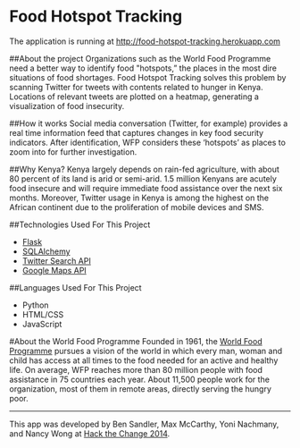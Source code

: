 Food Hotspot Tracking
=====================

The application is running at http://food-hotspot-tracking.herokuapp.com

##About the project
Organizations such as the World Food Programme need a better way to identify food "hotspots,” the places in the most dire situations of food shortages. Food Hotspot Tracking solves this problem by scanning Twitter for tweets with contents related to hunger in Kenya. Locations of relevant tweets are plotted on a heatmap, generating a visualization of food insecurity.

##How it works
Social media conversation (Twitter, for example) provides a real time information feed that captures changes in key food security indicators. After identification, WFP considers these ‘hotspots’ as places to zoom into for further investigation. 

##Why Kenya?
Kenya largely depends on rain-fed agriculture, with about 80 percent of its land is arid or semi-arid. 1.5 million Kenyans are acutely food insecure and will require immediate food assistance over the next six months. Moreover, Twitter usage in Kenya is among the highest on the African continent due to the proliferation of mobile devices and SMS.

##Technologies Used For This Project 
+ [Flask](http://flask.pocoo.org) 
+ [SQLAlchemy](http://www.sqlalchemy.org)
+ [Twitter Search API](https://dev.twitter.com/rest/public/search)
+ [Google Maps API](https://developers.google.com/maps/)

##Languages Used For This Project 
+ Python
+ HTML/CSS
+ JavaScript

#About the World Food Programme
Founded in 1961, the [World Food Programme](http://www.wfp.org/) pursues a vision of the world in which every man, woman and child has access at all times to the food needed for an active and healthy life. On average, WFP reaches more than 80 million people with food assistance in 75 countries each year. About 11,500 people work for the organization, most of them in remote areas, directly serving the hungry poor. 

---
This app was developed by Ben Sandler, Max McCarthy, Yoni Nachmany, and Nancy Wong at [Hack the Change 2014](http://www.hackthechange.org/).
